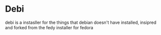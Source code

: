 # Debi
debi is a instasller for the things that debian doesn't have installed, insipred and forked from the fedy installer for fedora
